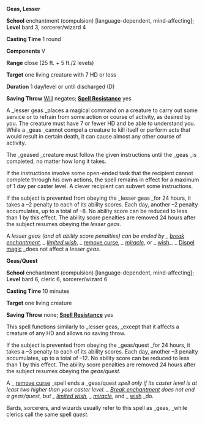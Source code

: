  **Geas, Lesser**

**School** enchantment (compulsion) [language-dependent, mind-affecting]; **Level** bard 3, sorcerer/wizard 4

**Casting Time** 1 round

**Components** V

**Range** close (25 ft. + 5 ft./2 levels)

**Target** one living creature with 7 HD or less

**Duration** 1 day/level or until discharged (D)

**Saving Throw** [Will](../combat.md#_will) negates; **[Spell Resistance](../glossary.md#_spell-resistance)** yes

A _lesser geas _places a magical command on a creature to carry out some service or to refrain from some action or course of activity, as desired by you. The creature must have 7 or fewer HD and be able to understand you. While a _geas _cannot compel a creature to kill itself or perform acts that would result in certain death, it can cause almost any other course of activity.

The _geased _creature must follow the given instructions until the _geas _is completed, no matter how long it takes.

If the instructions involve some open-ended task that the recipient cannot complete through his own actions, the spell remains in effect for a maximum of 1 day per caster level. A clever recipient can subvert some instructions.

If the subject is prevented from obeying the _lesser geas _for 24 hours, it takes a –2 penalty to each of its ability scores. Each day, another –2 penalty accumulates, up to a total of –8. No ability score can be reduced to less than 1 by this effect. The ability score penalties are removed 24 hours after the subject resumes obeying the _lesser geas._

A _lesser geas _(and all ability score penalties) can be ended by _ [break enchantment](breakEnchantment.md#_break-enchantment)_, _ [limited wish](limitedWish.md#_limited-wish)_, _ [remove curse](removeCurse.md#_remove-curse)_, _ [miracle](miracle.md#_miracle)_, or _ [wish](wish.md#_wish)_. _ [Dispel magic](dispelMagic.md#_dispel-magic) _does not affect a _lesser geas_.

**Geas/Quest**

**School** enchantment (compulsion) [language-dependent, mind-affecting]; **Level** bard 6, cleric 6, sorcerer/wizard 6

**Casting Time** 10 minutes

**Target** one living creature

**Saving Throw** none; **[Spell Resistance](../glossary.md#_spell-resistance)** yes

This spell functions similarly to _lesser geas, _except that it affects a creature of any HD and allows no saving throw.

If the subject is prevented from obeying the _geas/quest _for 24 hours, it takes a –3 penalty to each of its ability scores. Each day, another –3 penalty accumulates, up to a total of –12. No ability score can be reduced to less than 1 by this effect. The ability score penalties are removed 24 hours after the subject resumes obeying the _geas/quest._

A _ [remove curse](removeCurse.md#_remove-curse) _spell ends a _geas/quest _spell only if its caster level is at least two higher than your caster level. _ [Break enchantment](breakEnchantment.md#_break-enchantment) _does not end a _geas/quest_, but _ [limited wish](limitedWish.md#_limited-wish)_, _ [miracle](miracle.md#_miracle)_, and _ [wish](wish.md#_wish) _do.

Bards, sorcerers, and wizards usually refer to this spell as _geas, _while clerics call the same spell _quest_.

